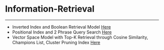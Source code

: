 # Information-Retrieval
***

+ Inverted Index and Boolean Retrieval Model [Here](https://github.com/iSiddharth20/Information-Retrieval/tree/main/Inverted-Index)
+ Positional Index and 2 Phrase Query Search [Here](https://github.com/iSiddharth20/Information-Retrieval/tree/main/Positional-Index)
+ Vector Space Model with Top-K Retrieval through Cosine Similarity, Champions List, Cluster Pruning Index [Here](https://github.com/iSiddharth20/Information-Retrieval/tree/main/Vector-Space-Model)

